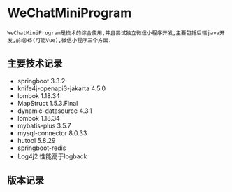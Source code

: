 # WeChatMiniProgram
    WeChatMiniProgram是技术的综合使用,并且尝试独立微信小程序开发,主要包括后端java开发,前端H5(可能Vue),微信小程序三个方面.
## 主要技术记录
- springboot 3.3.2
- knife4j-openapi3-jakarta 4.5.0
- lombok 1.18.34
- MapStruct 1.5.3.Final
- dynamic-datasource 4.3.1
- lombok 1.18.34
- mybatis-plus 3.5.7
- mysql-connector 8.0.33
- hutool 5.8.29
- springboot-redis
- Log4j2 性能高于logback

[//]: # (- druid 1.2.23 性能不如HikariCP 所以弃用)
## 版本记录
